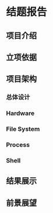 # 结题报告

## 项目介绍



## 立项依据



## 项目架构

### 总体设计



### Hardware





### File System





### Process





### Shell





## 结果展示





## 前景展望

